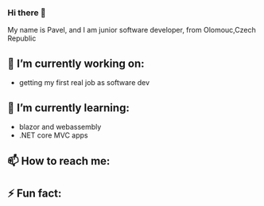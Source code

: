 ### Hi there 👋

My name is Pavel, and I am junior software developer, from Olomouc,Czech Republic

## 🔭 I’m currently working on: 
- getting my first real job as software dev 
## 🌱 I’m currently learning:
 - blazor and webassembly
 - .NET core MVC apps 

## 📫 How to reach me: 


## ⚡ Fun fact: 

